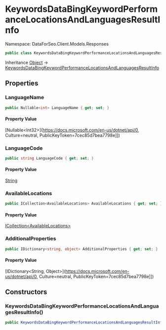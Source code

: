 # KeywordsDataBingKeywordPerformanceLocationsAndLanguagesResultInfo

Namespace: DataForSeo.Client.Models.Responses

```csharp
public class KeywordsDataBingKeywordPerformanceLocationsAndLanguagesResultInfo
```

Inheritance [Object](https://docs.microsoft.com/en-us/dotnet/api/Object) → [KeywordsDataBingKeywordPerformanceLocationsAndLanguagesResultInfo](./KeywordsDataBingKeywordPerformanceLocationsAndLanguagesResultInfo.md)

## Properties

### **LanguageName**

```csharp
public Nullable<int> LanguageName { get; set; }
```

#### Property Value

[Nullable&lt;Int32&gt;](https://docs.microsoft.com/en-us/dotnet/api/0, Culture=neutral, PublicKeyToken=7cec85d7bea7798e]])<br>

### **LanguageCode**

```csharp
public string LanguageCode { get; set; }
```

#### Property Value

[String](https://docs.microsoft.com/en-us/dotnet/api/String)<br>

### **AvailableLocations**

```csharp
public ICollection<AvailableLocations> AvailableLocations { get; set; }
```

#### Property Value

[ICollection&lt;AvailableLocations&gt;](./AvailableLocations.md)<br>

### **AdditionalProperties**

```csharp
public IDictionary<string, object> AdditionalProperties { get; set; }
```

#### Property Value

[IDictionary&lt;String, Object&gt;](https://docs.microsoft.com/en-us/dotnet/api/0, Culture=neutral, PublicKeyToken=7cec85d7bea7798e]])<br>

## Constructors

### **KeywordsDataBingKeywordPerformanceLocationsAndLanguagesResultInfo()**

```csharp
public KeywordsDataBingKeywordPerformanceLocationsAndLanguagesResultInfo()
```
